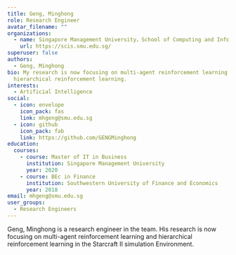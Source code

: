```yaml
---
title: Geng, Minghong
role: Research Engineer
avatar_filename: ""
organizations:
  - name: Singapore Management University，School of Computing and Information Systems
    url: https://scis.smu.edu.sg/
superuser: false
authors:
  - Geng, Minghong
bio: My research is now focusing on multi-agent reinforcement learning and
  hierarchical reinforcement learning.
interests:
  - Artificial Intelligence
social:
  - icon: envelope
    icon_pack: fas
    link: mhgeng@smu.edu.sg
  - icon: github
    icon_pack: fab
    link: https://github.com/GENGMinghong
education:
  courses:
    - course: Master of IT in Business
      institution: Singapore Management University
      year: 2020
    - course: BEc in Finance
      institution: Southwestern University of Finance and Economics
      year: 2018
email: mhgeng@smu.edu.sg
user_groups:
  - Research Engineers
---
```

Geng, Minghong is a research engineer in the team. His research is now focusing on multi-agent reinforcement learning and hierarchical reinforcement learning in the Starcraft II simulation Environment.  
